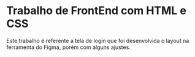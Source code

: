 # Trabalho de FrontEnd com HTML e CSS

Este trabalho é referente a tela de login que foi desenvolvida o layout na ferramenta do Figma, porém com alguns ajustes.